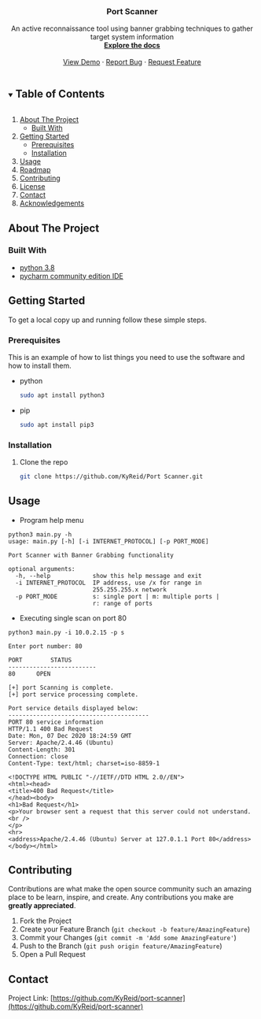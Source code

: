 
<!-- PROJECT LOGO -->
<br />
<p align="center">

<h3 align="center">Port Scanner</h3>

  <p align="center">
    An active reconnaissance tool using banner grabbing techniques to gather target system information
    <br />
    <a href="https://github.com/KyReid/port-scanner"><strong>Explore the docs</strong></a>
    <br />
    <br />
    <a href="https://github.com/KyReid/port-scanner">View Demo</a>
    ·
    <a href="https://github.com/KyReid/port-scanner/issues">Report Bug</a>
    ·
    <a href="https://github.com/KyReid/port-scanner/issues">Request Feature</a>
  </p>
</p>



<!-- TABLE OF CONTENTS -->
<details open="open">
  <summary><h2 style="display: inline-block">Table of Contents</h2></summary>
  <ol>
    <li>
      <a href="#about-the-project">About The Project</a>
      <ul>
        <li><a href="#built-with">Built With</a></li>
      </ul>
    </li>
    <li>
      <a href="#getting-started">Getting Started</a>
      <ul>
        <li><a href="#prerequisites">Prerequisites</a></li>
        <li><a href="#installation">Installation</a></li>
      </ul>
    </li>
    <li><a href="#usage">Usage</a></li>
    <li><a href="#roadmap">Roadmap</a></li>
    <li><a href="#contributing">Contributing</a></li>
    <li><a href="#license">License</a></li>
    <li><a href="#contact">Contact</a></li>
    <li><a href="#acknowledgements">Acknowledgements</a></li>
  </ol>
</details>



<!-- ABOUT THE PROJECT -->

## About The Project

### Built With

* [python 3.8](https://www.python.org/)
* [pycharm community edition IDE](https://www.jetbrains.com/pycharm/)

<!-- GETTING STARTED -->

## Getting Started

To get a local copy up and running follow these simple steps.

### Prerequisites

This is an example of how to list things you need to use the software and how to install them.

* python
  ```sh
  sudo apt install python3
  ```
* pip
  ```sh
  sudo apt install pip3
  ```

### Installation

1. Clone the repo
   ```sh
   git clone https://github.com/KyReid/Port Scanner.git
   ```

<!-- USAGE EXAMPLES -->

## Usage

* Program help menu
```shell
python3 main.py -h
usage: main.py [-h] [-i INTERNET_PROTOCOL] [-p PORT_MODE]

Port Scanner with Banner Grabbing functionality

optional arguments:
  -h, --help            show this help message and exit
  -i INTERNET_PROTOCOL  IP address, use /x for range in
                        255.255.255.x network
  -p PORT_MODE          s: single port | m: multiple ports |
                        r: range of ports
```

* Executing single scan on port 80
```shell
python3 main.py -i 10.0.2.15 -p s

Enter port number: 80

PORT		STATUS
-------------------------
80		OPEN

[+] port Scanning is complete.
[+] port service processing complete.

Port service details displayed below:
----------------------------------------
PORT 80 service information
HTTP/1.1 400 Bad Request
Date: Mon, 07 Dec 2020 18:24:59 GMT
Server: Apache/2.4.46 (Ubuntu)
Content-Length: 301
Connection: close
Content-Type: text/html; charset=iso-8859-1

<!DOCTYPE HTML PUBLIC "-//IETF//DTD HTML 2.0//EN">
<html><head>
<title>400 Bad Request</title>
</head><body>
<h1>Bad Request</h1>
<p>Your browser sent a request that this server could not understand.<br />
</p>
<hr>
<address>Apache/2.4.46 (Ubuntu) Server at 127.0.1.1 Port 80</address>
</body></html>

```

<!-- CONTRIBUTING -->

## Contributing

Contributions are what make the open source community such an amazing place to be learn, inspire, and create. Any
contributions you make are **greatly appreciated**.

1. Fork the Project
2. Create your Feature Branch (`git checkout -b feature/AmazingFeature`)
3. Commit your Changes (`git commit -m 'Add some AmazingFeature'`)
4. Push to the Branch (`git push origin feature/AmazingFeature`)
5. Open a Pull Request

<!-- CONTACT -->

## Contact

Project Link: [https://github.com/KyReid/port-scanner](https://github.com/KyReid/port-scanner)

